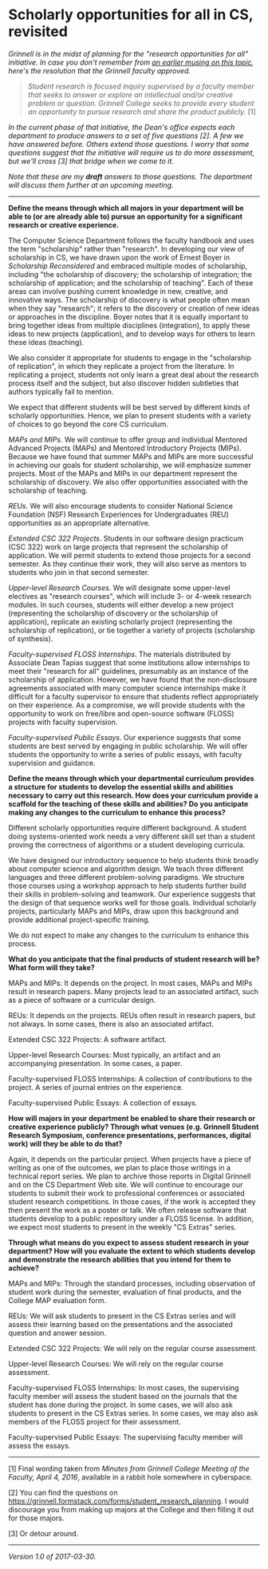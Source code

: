Scholarly opportunities for all in CS, revisited
================================================

_Grinnell is in the midst of planning for the "research opportunities
for all" initiative.  In case you don't remember from [an earlier musing
on this topic](scholarship-for-all-in-cs), here's the resolution that
the Grinnell faculty approved._

> _Student research is focused inquiry supervised by a faculty member that
seeks to answer or explore an intellectual and/or creative problem or
question. Grinnell College seeks to provide every student an opportunity
to pursue research and share the product publicly._ [1]

_In the current phase of that initiative, the Dean's office expects each
department to produce answers to a set of five questions [2].  A few
we have answered before.  Others extend those questions.  I 
worry that some questions suggest that the initiative will require us to
do more assessment, but we'll cross [3] that bridge when we come to it._

_Note that these are my **draft** answers to those questions.
The department will discuss them further at an upcoming meeting._

---

**Define the means through which all majors in your department will be
able to (or are already able to) pursue an opportunity for a significant
research or creative experience.**

The Computer Science Department follows the faculty handbook and
uses the term "scholarship" rather than "research".  In developing our
view of scholarship in CS, we have drawn upon the work of Ernest Boyer in
_Scholarship Reconsidered_ and embraced multiple modes of scholarship,
including "the scholarship of discovery; the scholarship of integration;
the scholarship of application; and the scholarship of teaching". Each
of these areas can involve pushing current knowledge in new, creative,
and innovative ways.  The scholarship of discovery is what people often
mean when they say "research"; it refers to the discovery or creation
of new ideas or approaches in the discipline.  Boyer notes that it is
equally important to bring together ideas from multiple disciplines
(integration), to apply these ideas to new projects (application),
and to develop ways for others to learn these ideas (teaching).

We also consider it appropriate for students to engage in the "scholarship
of replication", in which they replicate a project from the literature.
In replicating a project, students not only learn a great deal about
the research process itself and the subject, but also discover hidden
subtleties that authors typically fail to mention.

We expect that different students will be best served by different kinds
of scholarly opportunities.  Hence, we plan to present students with
a variety of choices to go beyond the core CS curriculum.

*MAPs and MIPs*.  We will continue to offer group and individual Mentored
Advanced Projects (MAPs) and Mentored Introductory Projects (MIPs).
Because we have found that summer MAPs and MIPs are more successful in
achieving our goals for student scholarship, we will emphasize summer
projects.  Most of the MAPs and MIPs in our department represent the
scholarship of discovery.  We also offer opportunities associated with
the scholarship of teaching.

*REUs*.  We will also encourage students to consider National Science Foundation
(NSF) Research Experiences for Undergraduates (REU) opportunities as an
appropriate alternative.

*Extended CSC 322 Projects*.  Students in our software design practicum
(CSC 322) work on large projects that represent the scholarship of
application.  We will permit students to extend those projects for a
second semester.  As they continue their work, they will also serve as
mentors to students who join in that second semester.

*Upper-level Research Courses*.  We will designate some upper-level
electives as "research courses", which will include 3- or 4-week
research modules.  In such courses, students will either develop a new
project (representing the scholarship of discovery or the scholarship
of application), replicate an existing scholarly project (representing
the scholarship of replication), or tie together a variety of projects
(scholarship of synthesis).

*Faculty-supervised FLOSS Internships*.  The materials distributed
by Associate Dean Tapias suggest that some institutions allow
internships to meet their "research for all" guidelines, presumably
as an instance of the scholarship of application.  However, we have
found that the non-disclosure agreements associated with many computer
science internships make it difficult for a faculty supervisor to
ensure that students reflect appropriately on their experience.
As a compromise, we will provide students with the opportunity to work
on free/libre and open-source software (FLOSS) projects with faculty
supervision.

*Faculty-supervised Public Essays*.  Our experience suggests that some
students are best served by engaging in public scholarship.  We will
offer students the opportunity to write a series of public essays,
with faculty supervision and guidance.

**Define the means through which your departmental curriculum provides a structure for students to develop the essential skills and abilities necessary to carry out this research. How does your curriculum provide a scaffold for the teaching of these skills and abilities? Do you anticipate making any changes to the curriculum to enhance this process?**

Different scholarly opportunities require different background.
A student doing systems-oriented work needs a very different skill
set than a student proving the correctness of algorithms or a student
developing curricula.  

We have designed our introductory sequence to help students think broadly
about computer science and algorithm design.  We teach three different
languages and three different problem-solving paradigms.  We structure
those courses using a workshop approach to help students further build
their skills in problem-solving and teamwork.  Our experience suggests
that the design of that sequence works well for those goals.  Individual
scholarly projects, particularly MAPs and MIPs, draw upon this background
and provide additional project-specific training.

We do not expect to make any changes to the curriculum to enhance
this process.  

**What do you anticipate that the final products of student research will be? What form will they take?**

MAPs and MIPs: It depends on the project.  In most cases, MAPs and
MIPs result in research papers.  Many projects lead to an associated
artifact, such as a piece of software or a curricular design.

REUs: It depends on the projects.  REUs often result in research
papers, but not always.  In some cases, there is also an associated
artifact.

Extended CSC 322 Projects: A software artifact.

Upper-level Research Courses: Most typically, an artifact and an
accompanying presentation.  In some cases, a paper.

Faculty-supervised FLOSS Internships:  A collection of contributions to
the project.  A series of journal entries on the experience.

Faculty-supervised Public Essays: A collection of essays.

**How will majors in your department be enabled to share their research or creative experience publicly? Through what venues (e.g. Grinnell Student Research Symposium, conference presentations, performances, digital work) will they be able to do that?**

Again, it depends on the particular project.  When projects have a piece
of writing as one of the outcomes, we plan to place those writings in
a technical report series.   We plan to archive those reports in Digital
Grinnell and on the CS Department Web site.  We will continue to
encourage our students to submit their work to professional conferences
or associated student research competitions.  In those cases, if the work
is accepted they then present the work as a poster or talk.  We often
release software that students develop to a public repository under a
FLOSS license.  In addition, we expect most students to present in the
weekly "CS Extras" series.

**Through what means do you expect to assess student research in your department? How will you evaluate the extent to which students develop and demonstrate the research abilities that you intend for them to achieve?**

MAPs and MIPs: Through the standard processes, including observation
of student work during the semester, evaluation of final products,
and the College MAP evaluation form.

REUs:  We will ask students to present in the CS Extras series and will
assess their learning based on the presentations and the associated
question and answer session.

Extended CSC 322 Projects: We will rely on the regular course assessment.  

Upper-level Research Courses:  We will rely on the regular course assessment.

Faculty-supervised FLOSS Internships:  In most cases, the supervising
faculty member will assess the student based on the journals that the
student has done during the project.  In some cases, we will also ask
students to present in the CS Extras series.  In some cases, we may also
ask members of the FLOSS project for their assessment.

Faculty-supervised Public Essays: The supervising faculty member will
assess the essays.

---

[1] Final wording taken from _Minutes from Grinnell College Meeting of
the Faculty, April 4, 2016_, available in a rabbit hole somewhere
in cyberspace.

[2] You can find the questions on
<https://grinnell.formstack.com/forms/student_research_planning>.
I would discourage you from making up majors at the College and then
filling it out for those majors.

[3] Or detour around. 

---

*Version 1.0 of 2017-03-30.*
